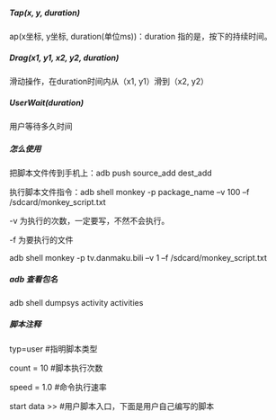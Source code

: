 ##### Tap(x, y, duration)
ap(x坐标, y坐标, duration(单位ms))：duration 指的是，按下的持续时间。

##### Drag(x1, y1, x2, y2, duration)
滑动操作，在duration时间内从（x1, y1）滑到（x2, y2）

##### UserWait(duration)
用户等待多久时间

##### 怎么使用
把脚本文件传到手机上：adb push source_add dest_add

执行脚本文件指令：adb shell monkey -p package_name –v 100 –f /sdcard/monkey_script.txt

-v  为执行的次数，一定要写，不然不会执行。

-f  为要执行的文件

adb shell monkey -p tv.danmaku.bili –v 1 –f /sdcard/monkey_script.txt 

##### adb 查看包名
adb shell dumpsys activity activities

##### 脚本注释
typ=user #指明脚本类型

count = 10 #脚本执行次数

speed = 1.0 #命令执行速率

start data >> #用户脚本入口，下面是用户自己编写的脚本